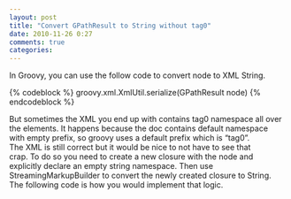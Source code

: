 ```yaml
---
layout: post
title: "Convert GPathResult to String without tag0"
date: 2010-11-26 0:27
comments: true
categories: 
---
```


In Groovy, you can use the follow code to convert node to XML String. 

{% codeblock %}
groovy.xml.XmlUtil.serialize(GPathResult node)
{% endcodeblock %}

But sometimes the XML you end up with contains tag0 namespace all over <br/>the elements. It happens because the doc contains default namespace <br/>with empty prefix, so groovy uses a default prefix which is &#8220;tag0&#8221;. <br/>The XML is still correct but it would be nice to not have to see that <br/>crap. To do so you need to create a new closure with the node and <br/>explicitly declare an empty string namespace. Then use <br/>StreamingMarkupBuilder to convert the newly created closure to String. <br/>The following code is how you would implement that logic. 

<script src="http://gist.github.com/716310.js"></script>
